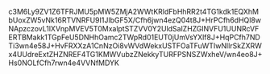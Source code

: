 c3M6Ly9ZV1Z6TFRJMU5pMW5ZMjA2WWtKRldFbHhRR2t4TG1kdk1EQXhMbUoxZW5vNk16RTVNRFU9I1JlbGF5X/Cfh6jwn4ezQ04t8J+HrPCfh6dHQl8wNApzczovL1lXVnpMVEV5T0MxalptSTZVV0Y2UldSalZHZGlNVFU1UUNRcVFERTBMakk1TGpFeU5DNHhOamc2TWpRd01EUT0jUmVsYXlf8J+HqPCfh7NDTi3wn4e58J+HvFRXXzA1CnNzOi8vWVdWekxUSTFOaTFuWTIwNllrSkZXRWx4UUdreExtZHZNREF4TG1KMWVubzZNekkyTURFPSNSZWxheV/wn4eo8J+Hs0NOLfCfh7rwn4e4VVNfMDYK